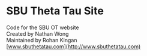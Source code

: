 # SBU Theta Tau Site
Code for the SBU OT website  
Created by Nathan Wong  
Maintained by Rohan Kingan  
[www.sbuthetatau.com](http://www.sbuthetatau.com)
